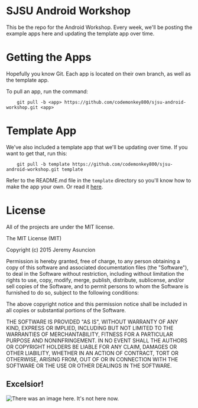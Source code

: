 # SJSU Android Workshop 
This be the repo for the Android Workshop. Every week, we'll be posting 
the example apps here and updating the template app over time.

# Getting the Apps
Hopefully you know Git. Each app is located on their own branch, as well as the template app.

To pull an app, run the command:
```
    git pull -b <app> https://github.com/codemonkey800/sjsu-android-workshop.git <app>
```

# Template App
We've also included a template app that we'll be updating over time. If you want to get that,
run this:
```
    git pull -b template https://github.com/codemonkey800/sjsu-android-workshop.git template
```

Refer to the README.md file in the `template` directory so you'll know how to make the app
your own. Or read it [here](https://github.com/codemonkey800/sjsu-android-workshop/tree/template).

# License
All of the projects are under the MIT license.

The MIT License (MIT)

Copyright (c) 2015 Jeremy Asuncion

Permission is hereby granted, free of charge, to any person obtaining a copy of this software and associated documentation files (the "Software"), to deal in the Software without restriction, including without limitation the rights to use, copy, modify, merge, publish, distribute, sublicense, and/or sell copies of the Software, and to permit persons to whom the Software is furnished to do so, subject to the following conditions:

The above copyright notice and this permission notice shall be included in all copies or substantial portions of the Software.

THE SOFTWARE IS PROVIDED "AS IS", WITHOUT WARRANTY OF ANY KIND, EXPRESS OR IMPLIED, INCLUDING BUT NOT LIMITED TO THE WARRANTIES OF MERCHANTABILITY, FITNESS FOR A PARTICULAR PURPOSE AND NONINFRINGEMENT. IN NO EVENT SHALL THE AUTHORS OR COPYRIGHT HOLDERS BE LIABLE FOR ANY CLAIM, DAMAGES OR OTHER LIABILITY, WHETHER IN AN ACTION OF CONTRACT, TORT OR OTHERWISE, ARISING FROM, OUT OF OR IN CONNECTION WITH THE SOFTWARE OR THE USE OR OTHER DEALINGS IN THE SOFTWARE.

## Excelsior!
![There was an image here. It's not here now.](http://goo.gl/74J7Qc)
